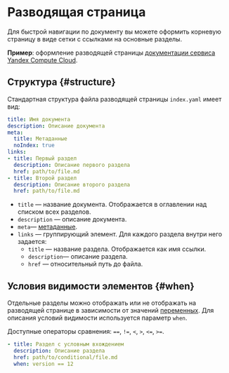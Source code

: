 # Разводящая страница

Для быстрой навигации по документу вы можете оформить корневую страницу в виде сетки с ссылками на основные разделы.

**Пример**: оформление разводящей страницы [документации сервиса Yandex Compute Cloud](https://cloud.yandex.ru/docs/compute/).

## Структура {#structure}

Стандартная структура файла разводящей страницы `index.yaml` имеет вид:

```yaml
title: Имя документа
description: Описание документа
meta:
  title: Метаданные
  noIndex: true
links:
- title: Первый раздел
  description: Описание первого раздела
  href: path/to/file.md
- title: Второй раздел
  description: Описание второго раздела
  href: path/to/file.md
```
* `title` — название документа. Отображается в оглавлении над списком всех разделов.
* `description` — описание документа.
* `meta`— [метаданные](../syntax/block.md#meta).
* `links` — группирующий элемент. Для каждого раздела внутри него задается:
    * `title` — название раздела. Отображается как имя ссылки.
    * `description`— описание раздела.
    * `href` — относительный путь до файла.

## Условия видимости элементов {#when}

Отдельные разделы можно отображать или не отображать на разводящей странице в зависимости от значений [переменных](../syntax/vars.md). Для описания условий видимости используется параметр `when`.

Доступные операторы сравнения: `==`, `!=`, `<`, `>`, `<=`, `>=`.

```yaml
- title: Раздел с условным вхождением
  description: Описание раздела
  href: path/to/conditional/file.md
  when: version == 12
```

